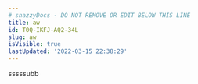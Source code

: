 ```yaml
---
# snazzyDocs - DO NOT REMOVE OR EDIT BELOW THIS LINE
title: aw
id: T0Q-IKFJ-AQ2-34L
slug: aw
isVisible: true
lastUpdated: '2022-03-15 22:38:29'
---
```

sssssubb